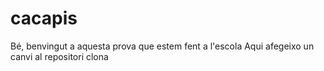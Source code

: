 # cacapis
Bé, benvingut a aquesta prova que estem fent a l'escola
Aqui afegeixo un canvi al repositori clona
